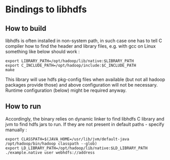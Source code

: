 Bindings to libhdfs
===================

How to build
------------

libhdfs is often installed in non-system path, in such case one has to tell C compiler
how to find the header and library files, e.g. with gcc on Linux something like below should work :

    export LIBRARY_PATH=/opt/hadoop/lib/native:$LIBRARY_PATH
    export C_INCLUDE_PATH=/opt/hadoop/include:$C_INCLUDE_PATH
    make

This library will use hdfs pkg-config files when available (but not all hadoop packages provide those) and above configuration will not be necessary.
Runtime configuration (below) might be required anyway.

How to run
----------

Accordingly, the binary relies on dynamic linker to find libhdfs C library and jvm to find hdfs jars to run.
If they are not present in default paths - specify manually :

    export CLASSPATH=$(JAVA_HOME=/usr/lib/jvm/default-java /opt/hadoop/bin/hadoop classpath --glob)
    export LD_LIBRARY_PATH=/opt/hadoop/lib/native:$LD_LIBRARY_PATH
    ./example.native user webhdfs://address

